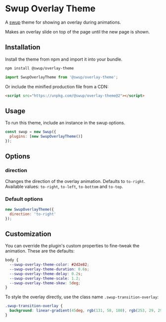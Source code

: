 # Swup Overlay Theme

A [swup](https://swup.js.org) theme for showing an overlay during animations.

Makes an overlay slide on top of the page until the new page is shown.

## Installation

Install the theme from npm and import it into your bundle.

```bash
npm install @swup/overlay-theme
```

```js
import SwupOverlayTheme from '@swup/overlay-theme';
```

Or include the minified production file from a CDN:

```html
<script src="https://unpkg.com/@swup/overlay-theme@2"></script>
```

## Usage

To run this theme, include an instance in the swup options.

```javascript
const swup = new Swup({
  plugins: [new SwupOverlayTheme()]
});
```

## Options

### direction

Changes the direction of the overlay animation.
Defaults to `to-right`. Available values: `to-right`, `to-left`, `to-bottom` and `to-top`.

### Default options

```javascript
new SwupOverlayTheme({
  direction: 'to-right'
});
```

## Customization

You can override the plugin's custom properties to fine-tweak the animation.
These are the defaults:

```css
body {
  --swup-overlay-theme-color: #2d2e82;
  --swup-overlay-theme-duration: 0.6s;
  --swup-overlay-theme-delay: 0.2s;
  --swup-overlay-theme-scale: 1.2;
  --swup-overlay-theme-skew: 5deg;
}
```

To style the overlay directly, use the class name `.swup-transition-overlay`:

```css
.swup-transition-overlay {
  background: linear-gradient(45deg, rgb(131, 58, 180), rgb(253, 29, 29), rgb(252, 176, 69));
}
```
